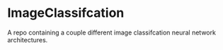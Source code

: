 # ImageClassifcation
A repo containing a couple different image classifcation neural network architectures.
